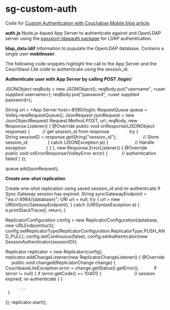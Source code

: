 # sg-custom-auth
Code for [Custom Authentication with Couchabse Mobile blog article](https://blog.couchbase.com/custom-authentication-with-couchbase-mobile/).

**auth.js**
Node.js-based App Server to authenticate against and OpenLDAP server using the [passport-ldapauth package](https://www.npmjs.com/package/passport-ldapauth) for LDAP authentication.

**ldap_data.ldif**
Information to pupulate the OpenLDAP database. Contains a single user **mobileuser**.

The following code snippets highlight the call to the App Server and the Couchbase Lite code to authenticate using the session_id.

**Authenticate user with App Server by calling POST /login/**

JSONObject reqBody = new JSONObject();
reqBody.put("username", &lt;user supplied username&gt;);
reqBody.put("password", &lt;user supplied password&gt;);

String url = &lt;App Server host&gt;:8080/login;
RequestQueue queue = Volley.newRequestQueue(<context>);
JsonRequest<JSONObject> jsonRequest = new JsonObjectRequest(
     Request.Method.POST,
     url,
     reqBody,
     new Response.Listener<JSONObject>() {
          @Override
          public void onResponse(JSONObject response) {
               // get session_id from response
               try {
                    String sessionID = response.getString("session_id");
                    // Store session_id
               } catch (JSONException je) {
                    // Handle exception
               }
          }
     },
     new Response.ErrorListener() {
          @Override
          public void onErrorResponse(VolleyError error) {
               // authentication failed
          }
     });

queue.add(jsonRequest);

**Create one-shot replication**

Create one-shot replication using saved session_id and re-authenticate if Sync Gateway session has expired.
String syncGatewayEndpoint = "ws://<Sync Gateway Host>:4984/{database}";
URI url = null;
try {
     url = new URI(mSyncGatewayEndpoint);
} catch (URISyntaxException e) {
     e.printStackTrace();
     return;
}

ReplicatorConfiguration config = new ReplicatorConfiguration(database, new URLEndpoint(url));
config.setReplicatorType(ReplicatorConfiguration.ReplicatorType.PUSH_AND_PULL);
config.setContinuous(false);
config.setAuthenticator(new SessionAuthenticator(sessionID));

Replicator replicator = new Replicator(config);
replicator.addChangeListener(new ReplicatorChangeListener() {
     @Override
     public void changed(ReplicatorChange change) {
          CouchbaseLiteException error = change.getStatus().getError();            if (error != null) {
               if (error.getCode() == 10401) {                          
                    // session expired; re-authenticate
               }
          } 

          ...
     }
});
replicator.start();
